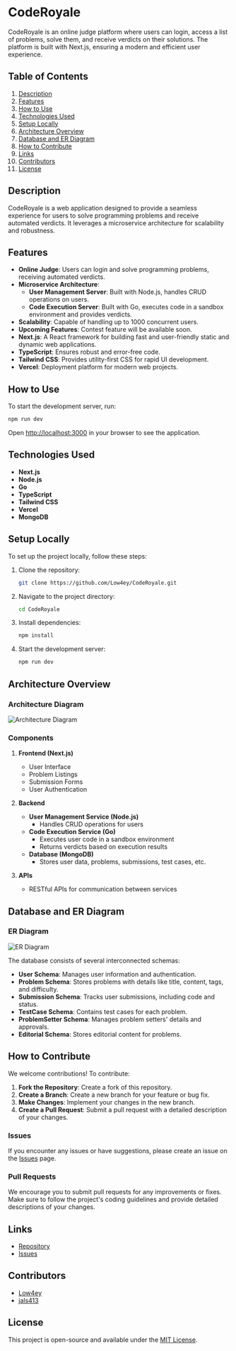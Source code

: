 # CodeRoyale

CodeRoyale is an online judge platform where users can login, access a list of problems, solve them, and receive verdicts on their solutions. The platform is built with Next.js, ensuring a modern and efficient user experience.

## Table of Contents
1. [Description](#description)
2. [Features](#features)
3. [How to Use](#how-to-use)
4. [Technologies Used](#technologies-used)
5. [Setup Locally](#setup-locally)
6. [Architecture Overview](#architecture-overview)
7. [Database and ER Diagram](#database-and-er-diagram)
8. [How to Contribute](#how-to-contribute)
9. [Links](#links)
10. [Contributors](#contributors)
11. [License](#license)

## Description

CodeRoyale is a web application designed to provide a seamless experience for users to solve programming problems and receive automated verdicts. It leverages a microservice architecture for scalability and robustness.

## Features

- **Online Judge**: Users can login and solve programming problems, receiving automated verdicts.
- **Microservice Architecture**:
  - **User Management Server**: Built with Node.js, handles CRUD operations on users.
  - **Code Execution Server**: Built with Go, executes code in a sandbox environment and provides verdicts.
- **Scalability**: Capable of handling up to 1000 concurrent users.
- **Upcoming Features**: Contest feature will be available soon.
- **Next.js**: A React framework for building fast and user-friendly static and dynamic web applications.
- **TypeScript**: Ensures robust and error-free code.
- **Tailwind CSS**: Provides utility-first CSS for rapid UI development.
- **Vercel**: Deployment platform for modern web projects.

## How to Use

To start the development server, run:

```bash
npm run dev
```

Open [http://localhost:3000](http://localhost:3000) in your browser to see the application.

## Technologies Used

- **Next.js**
- **Node.js**
- **Go**
- **TypeScript**
- **Tailwind CSS**
- **Vercel**
- **MongoDB**

## Setup Locally

To set up the project locally, follow these steps:

1. Clone the repository: 
   ```bash
   git clone https://github.com/Low4ey/CodeRoyale.git
   ```
2. Navigate to the project directory: 
   ```bash
   cd CodeRoyale
   ```
3. Install dependencies:
   ```bash
   npm install
   ```
4. Start the development server:
   ```bash
   npm run dev
   ```

## Architecture Overview

### Architecture Diagram
![Architecture Diagram](https://github.com/jals413/CodeRoyale/assets/63969102/0562329d-7985-44c0-9fc0-fbec96ad73fb)

### Components

1. **Frontend (Next.js)**
   - User Interface
   - Problem Listings
   - Submission Forms
   - User Authentication

2. **Backend**
   - **User Management Service (Node.js)**
     - Handles CRUD operations for users
   - **Code Execution Service (Go)**
     - Executes user code in a sandbox environment
     - Returns verdicts based on execution results
   - **Database (MongoDB)**
     - Stores user data, problems, submissions, test cases, etc.

3. **APIs**
   - RESTful APIs for communication between services

## Database and ER Diagram

### ER Diagram
![ER Diagram](path/to/your/ER-diagram.png)

The database consists of several interconnected schemas:

- **User Schema**: Manages user information and authentication.
- **Problem Schema**: Stores problems with details like title, content, tags, and difficulty.
- **Submission Schema**: Tracks user submissions, including code and status.
- **TestCase Schema**: Contains test cases for each problem.
- **ProblemSetter Schema**: Manages problem setters' details and approvals.
- **Editorial Schema**: Stores editorial content for problems.

## How to Contribute

We welcome contributions! To contribute:

1. **Fork the Repository**: Create a fork of this repository.
2. **Create a Branch**: Create a new branch for your feature or bug fix.
3. **Make Changes**: Implement your changes in the new branch.
4. **Create a Pull Request**: Submit a pull request with a detailed description of your changes.

### Issues

If you encounter any issues or have suggestions, please create an issue on the [Issues](https://github.com/Low4ey/CodeRoyale/issues) page.

### Pull Requests

We encourage you to submit pull requests for any improvements or fixes. Make sure to follow the project's coding guidelines and provide detailed descriptions of your changes.

## Links

- [Repository](https://github.com/Low4ey/CodeRoyale)
- [Issues](https://github.com/Low4ey/CodeRoyale/issues)

## Contributors

- [Low4ey](https://github.com/Low4ey)
- [jals413](https://github.com/jals413)
  
## License

This project is open-source and available under the [MIT License](LICENSE).
